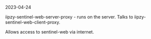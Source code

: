 2023-04-24

iipzy-sentinel-web-server-proxy - runs on the server. Talks to iipzy-sentinel-web-client-proxy.

Allows access to sentinel-web via internet.
